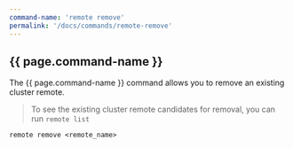 ```yaml
---
command-name: 'remote remove'
permalink: '/docs/commands/remote-remove'
---
```


<h2> {{ page.command-name }} </h2>

The {{ page.command-name }} command allows you to remove an existing cluster remote.

> To see the existing cluster remote candidates for removal, you can run `remote list`

`remote remove <remote_name>`
